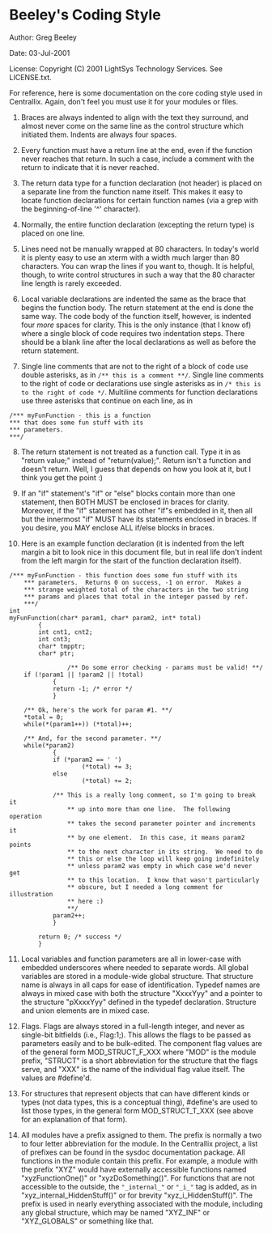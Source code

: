 # Beeley's Coding Style
Author: Greg Beeley

Date: 03-Jul-2001

License: Copyright (C) 2001 LightSys Technology Services.  See LICENSE.txt.

For reference, here is some documentation on the core coding style used in Centrallix.  Again, don't feel you must use it for your modules or files.

1.  Braces are always indented to align with the text they surround, and almost never come on the same line as the control structure which initiated them.  Indents are always four spaces.

2.  Every function must have a return line at the end, even if the function never reaches that return.  In such a case, include a comment with the return to indicate that it is never reached.

3.  The return data type for a function declaration (not header) is placed on a separate line from the function name itself.  This makes it easy to locate function declarations for certain function names (via a grep with the beginning-of-line '^' character).

4.  Normally, the entire function declaration (excepting the return type) is placed on one line.

5.  Lines need not be manually wrapped at 80 characters.  In today's world it is plenty easy to use an xterm with a width much larger than 80 characters.  You can wrap the lines if you want to, though.  It is helpful, though, to write control structures in such a way that the 80 character line length is rarely exceeded.

6.  Local variable declarations are indented the same as the brace that begins the function body.  The return statement at the end is done the same way.  The code body of the function itself, however, is indented four *more* spaces for clarity.  This is the only instance (that I know of) where a single block of code requires two indentation steps.  There should be a blank line after the local declarations as well as before the return statement.

7.  Single line comments that are not to the right of a block of code use double asterisks, as in `/** this is a comment **/`.  Single line comments to the right of code or declarations use single asterisks as in `/* this is to the right of code */`.  Multiline comments for function declarations use three asterisks that continue on each line, as in

```
/*** myFunFunction - this is a function
*** that does some fun stuff with its 
*** parameters.
***/
```

8.  The return statement is not treated as a function call.  Type it in as "return value;" instead of "return(value);".  Return isn't a function and doesn't return.  Well, I guess that depends on how you look at it, but I think you get the point :)

9.  If an "if" statement's "if" or "else" blocks contain more than one statement, then BOTH MUST be enclosed in braces for clarity.  Moreover, if the "if" statement has other "if"s embedded in it, then all but the innermost "if" MUST have its statements enclosed in braces.  If you desire, you MAY enclose ALL if/else blocks in braces.

10. Here is an example function declaration (it is indented from the left margin a bit to look nice in this document file, but in real life don't indent from the left margin for the start of the function declaration itself).

```
/*** myFunFunction - this function does some fun stuff with its
	*** parameters.  Returns 0 on success, -1 on error.  Makes a 
	*** strange weighted total of the characters in the two string
	*** params and places that total in the integer passed by ref.
	***/
int
myFunFunction(char* param1, char* param2, int* total)
		{
		int cnt1, cnt2;
		int cnt3;
		char* tmpptr;
		char* ptr;

				/** Do some error checking - params must be valid! **/
	if (!param1 || !param2 || !total)
			{
			return -1; /* error */
			}

	/** Ok, here's the work for param #1. **/
	*total = 0;
	while(*(param1++)) (*total)++;

	/** And, for the second parameter. **/
	while(*param2)
			{
			if (*param2 == ' ')
					(*total) += 3;
			else
					(*total) += 2;

			/** This is a really long comment, so I'm going to break it
				** up into more than one line.  The following operation 
				** takes the second parameter pointer and increments it 
				** by one element.  In this case, it means param2 points 
				** to the next character in its string.  We need to do 
				** this or else the loop will keep going indefinitely 
				** unless param2 was empty in which case we'd never get 
				** to this location.  I know that wasn't particularly 
				** obscure, but I needed a long comment for illustration 
				** here :)
				**/
			param2++;
			}

		return 0; /* success */
		}
```

11.  Local variables and function parameters are all in lower-case with embedded underscores where needed to separate words.  All global variables are stored in a module-wide global structure.  That structure name is always in all caps for ease of identification.  Typedef names are always in mixed case with both the structure "XxxxYyy" and a pointer to the structure "pXxxxYyy" defined in the typedef declaration. Structure and union elements are in mixed case.

12. Flags.  Flags are always stored in a full-length integer, and never as single-bit bitfields (i.e., Flag:1;).  This allows the flags to be passed as parameters easily and to be bulk-edited.  The component flag values are of the general form MOD_STRUCT_F_XXX where "MOD" is the module prefix, "STRUCT" is a short abbreviation for the structure that the flags serve, and "XXX" is the name of the individual flag value itself.  The values are #define'd.

13. For structures that represent objects that can have different kinds or types (not data types, this is a conceptual thing), #define's are used to list those types, in the general form MOD_STRUCT_T_XXX (see above for an explanation of that form).

14. All modules have a prefix assigned to them.  The prefix is normally a two to four letter abbreviation for the module.  In the Centrallix project, a list of prefixes can be found in the sysdoc documentation package.  All functions in the module contain this prefix.  For example, a module with the prefix "XYZ" would have externally accessible functions named "xyzFunctionOne()" or "xyzDoSomething()". For functions that are not accessible to the outside, the `"_internal_"` or `"_i_"` tag is added, as in "xyz_internal_HiddenStuff()" or for brevity "xyz_i_HiddenStuff()".  The prefix is used in nearly everything associated with the module, including any global structure, which may be named "XYZ_INF" or "XYZ_GLOBALS" or something like that.
